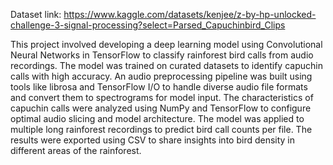 Dataset link: https://www.kaggle.com/datasets/kenjee/z-by-hp-unlocked-challenge-3-signal-processing?select=Parsed_Capuchinbird_Clips


This project involved developing a deep learning model using Convolutional Neural Networks in TensorFlow to classify rainforest bird calls from audio recordings. 
The model was trained on curated datasets to identify capuchin calls with high accuracy. An audio preprocessing pipeline was built using tools like librosa and TensorFlow I/O to handle diverse audio file formats and convert them to spectrograms for model input. 
The characteristics of capuchin calls were analyzed using NumPy and TensorFlow to configure optimal audio slicing and model architecture. The model was applied to multiple long rainforest recordings to predict bird call counts per file. The results were exported using CSV to share insights into bird density in different areas of the rainforest.
